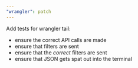 ```yaml
---
"wrangler": patch
---
```


Add tests for wrangler tail:

- ensure the correct API calls are made
- ensure that filters are sent
- ensure that the _correct_ filters are sent
- ensure that JSON gets spat out into the terminal

